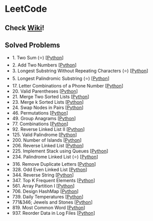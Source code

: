 # LeetCode

## Check [Wiki](https://github.com/JehunYoo/LeetCode/wiki)!

## Solved Problems

- 1&#46; Two Sum (⭐️) [[Python](two-sum.py)]
- 2&#46; Add Two Numbers [[Python](add-two-numbers.py)]
- 3&#46; Longest Substring Without Repeating Characters (⭐️) [[Python](longest-substring-without-repeating-characters.py)]
- 5&#46; Longest Palindromic Substring (⭐️) [[Python](longest-palindromic-substring.py)]
- 17&#46; Letter Combinations of a Phone Number [[Python](letter-combinations-of-a-phone-number.py)]
- 20&#46; Valid Parentheses [[Python](valid-parentheses.py)]
- 21&#46; Merge Two Sorted Lists [[Python](merge-two-sorted-lists.py)]
- 23&#46; Merge k Sorted Lists [[Python](merge-k-sorted-lists.py)]
- 24&#46; Swap Nodes in Pairs [[Python](swap-nodes-in-pairs.py)]
- 46&#46; Permutations [[Python](permutations.py)]
- 49&#46; Group Anagrams [[Python](group-anagrams.py)]
- 77&#46; Combinations [[Python](combinations.py)]
- 92&#46; Reverse Linked List II [[Python](reverse-linked-list-ii.py)]
- 125&#46; Valid Palindrome [[Python](valid-palindrome.py)]
- 200&#46; Number of Islands [[Python](number-of-islands.py)]
- 206&#46; Reverse Linked List [[Python](reverse-linked-list.py)]
- 225&#46; Implement Stack using Queues [[Python](implement-stack-using-queues.py)]
- 234&#46; Palindrome Linked List (⭐️) [[Python](palindrome-linked-list.py)]
- 316&#46; Remove Duplicate Letters [[Python](remove-duplicate-letters.py)]
- 328&#46; Odd Even Linked List [[Python](odd-even-linked-list.py)]
- 344&#46; Reverse String [[Python](reverse-string.py)]
- 347&#46; Top K Frequent Elements [[Python](top-k-frequent-elements.py)]
- 561&#46; Array Partition I [[Python](array-partition-i.py)]
- 706&#46; Design HashMap [[Python](design-hashmap.py)]
- 739&#46; Daily Temperatures [[Python](daily-temperatures.py)]
- 771&346; Jewels and Stones [[Python](jewels-and-stones.py)]
- 819&#46; Most Common Word [[Python](most-common-word.py)]
- 937&#46; Reorder Data in Log Files [[Python](reorder-data-in-log-files.py)]